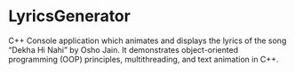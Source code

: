 # LyricsGenerator
 C++ Console application which animates and displays the lyrics of the song “Dekha Hi Nahi” by Osho Jain. It demonstrates object-oriented programming (OOP) principles, multithreading, and text animation in C++.
